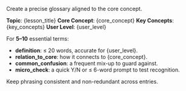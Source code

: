 Create a precise glossary aligned to the core concept.

**Topic**: {lesson_title}
**Core Concept**: {core_concept}
**Key Concepts**: {key_concepts}
**User Level**: {user_level}

For **5–10** essential terms:
- **definition**: ≤ 20 words, accurate for {user_level}.
- **relation_to_core**: how it connects to {core_concept}.
- **common_confusion**: a frequent mix-up to guard against.
- **micro_check**: a quick Y/N or ≤ 6-word prompt to test recognition.

Keep phrasing consistent and non-redundant across entries.
